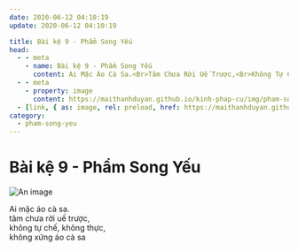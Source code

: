 ```yaml
---
date: 2020-06-12 04:10:19
update: 2020-06-12 04:10:19

title: Bài kệ 9 - Phẩm Song Yếu
head:
  - - meta
    - name: Bài kệ 9 - Phẩm Song Yếu
      content: Ai Mặc Áo Cà Sa.<Br>Tâm Chưa Rời Uế Trược,<Br>Không Tự Chế, Không Thực,<Br>Không Xứng Áo Cà Sa<Br>
  - - meta
    - property: image
      content: https://maithanhduyan.github.io/kinh-phap-cu/img/pham-song-yeu/pham-song-yeu-009.jpg
  - [link, { as: image, rel: preload, href: https://maithanhduyan.github.io/kinh-phap-cu/img/pham-song-yeu/pham-song-yeu-009.jpg }]
category:
  - pham-song-yeu
---
```


# Bài kệ 9 - Phẩm Song Yếu

![An image](/img/pham-song-yeu/pham-song-yeu-009.jpg)

Ai mặc áo cà sa.<br>tâm chưa rời uế trược,<br>không tự chế, không thực,<br>không xứng áo cà sa<br>
